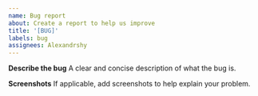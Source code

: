 ```yaml
---
name: Bug report
about: Create a report to help us improve
title: '[BUG]'
labels: bug
assignees: Alexandrshy
---
```


**Describe the bug**
A clear and concise description of what the bug is.

**Screenshots**
If applicable, add screenshots to help explain your problem.
